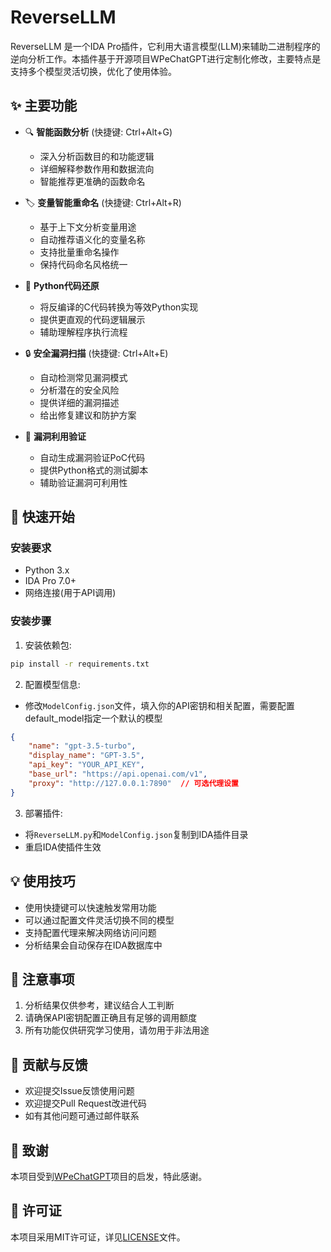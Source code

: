 # ReverseLLM

ReverseLLM 是一个IDA Pro插件，它利用大语言模型(LLM)来辅助二进制程序的逆向分析工作。本插件基于开源项目WPeChatGPT进行定制化修改，主要特点是支持多个模型灵活切换，优化了使用体验。

## ✨ 主要功能

- 🔍 **智能函数分析** (快捷键: Ctrl+Alt+G)
  - 深入分析函数目的和功能逻辑
  - 详细解释参数作用和数据流向
  - 智能推荐更准确的函数命名

- 🏷️ **变量智能重命名** (快捷键: Ctrl+Alt+R) 
  - 基于上下文分析变量用途
  - 自动推荐语义化的变量名称
  - 支持批量重命名操作
  - 保持代码命名风格统一

- 🐍 **Python代码还原**
  - 将反编译的C代码转换为等效Python实现
  - 提供更直观的代码逻辑展示
  - 辅助理解程序执行流程

- 🔒 **安全漏洞扫描** (快捷键: Ctrl+Alt+E)
  - 自动检测常见漏洞模式
  - 分析潜在的安全风险
  - 提供详细的漏洞描述
  - 给出修复建议和防护方案

- 💉 **漏洞利用验证**
  - 自动生成漏洞验证PoC代码
  - 提供Python格式的测试脚本
  - 辅助验证漏洞可利用性

## 🚀 快速开始

### 安装要求

- Python 3.x
- IDA Pro 7.0+
- 网络连接(用于API调用)

### 安装步骤

1. 安装依赖包:

```bash
pip install -r requirements.txt
```

2. 配置模型信息:

- 修改`ModelConfig.json`文件，填入你的API密钥和相关配置，需要配置default_model指定一个默认的模型

```json
{
    "name": "gpt-3.5-turbo",
    "display_name": "GPT-3.5",
    "api_key": "YOUR_API_KEY",
    "base_url": "https://api.openai.com/v1",
    "proxy": "http://127.0.0.1:7890"  // 可选代理设置
}
```

3. 部署插件:

- 将`ReverseLLM.py`和`ModelConfig.json`复制到IDA插件目录
- 重启IDA使插件生效

## 💡 使用技巧

- 使用快捷键可以快速触发常用功能
- 可以通过配置文件灵活切换不同的模型
- 支持配置代理来解决网络访问问题
- 分析结果会自动保存在IDA数据库中

## 📝 注意事项

1. 分析结果仅供参考，建议结合人工判断
2. 请确保API密钥配置正确且有足够的调用额度
3. 所有功能仅供研究学习使用，请勿用于非法用途

## 🤝 贡献与反馈

- 欢迎提交Issue反馈使用问题
- 欢迎提交Pull Request改进代码
- 如有其他问题可通过邮件联系

## 📜 致谢

本项目受到[WPeChatGPT](https://github.com/WPeace-HcH/WPeChatGPT)项目的启发，特此感谢。

## 📄 许可证

本项目采用MIT许可证，详见[LICENSE](LICENSE)文件。
